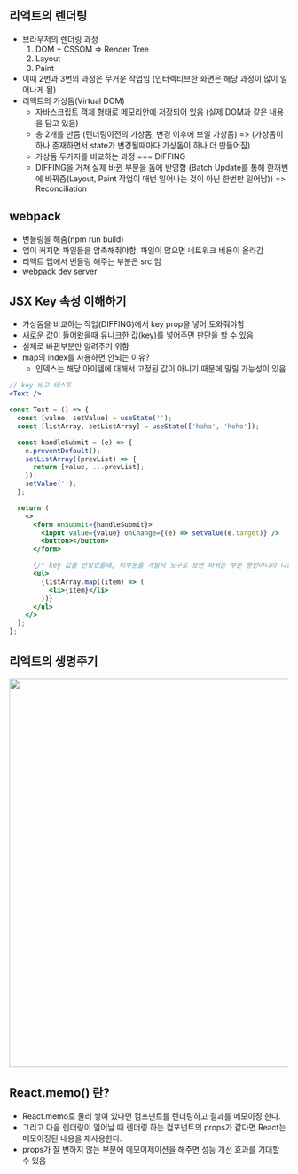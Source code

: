 ## 리액트의 렌더링

- 브라우저의 렌더링 과정
  1. DOM + CSSOM => Render Tree
  2. Layout
  3. Paint
- 이때 2번과 3번의 과정은 무거운 작업임 (인터렉티브한 화면은 해당 과정이 많이 일어나게 됨)
- 리액트의 가상돔(Virtual DOM)
  - 자바스크립트 객체 형태로 메모리안에 저장되어 있음 (실제 DOM과 같은 내용을 담고 있음)
  - 총 2개를 만듬 (렌더링이전의 가상돔, 변경 이후에 보일 가상돔) => (가상돔이 하나 존재하면서 state가 변경될때마다 가상돔이 하나 더 만들어짐)
  - 가상돔 두가지를 비교하는 과정 === DIFFING
  - DIFFING을 거쳐 실제 바뀐 부분을 돔에 반영함 (Batch Update를 통해 한꺼번에 바꿔줌(Layout, Paint 작업이 매번 일어나는 것이 아닌 한번만 일어남)) => Reconciliation

## webpack

- 번들링을 해줌(npm run build)
- 앱이 커지면 파일들을 압축해줘야함, 파일이 많으면 네트워크 비용이 올라감
- 리액트 앱에서 번들링 해주는 부분은 src 임
- webpack dev server

## JSX Key 속성 이해하기

- 가상돔을 비교하는 작업(DIFFING)에서 key prop을 넣어 도와줘야함
- 새로운 값이 들어왔을때 유니크한 값(key)를 넣어주면 판단을 할 수 있음
- 실제로 바뀐부분만 알려주기 위함
- map의 index를 사용하면 안되는 이유?
  - 인덱스는 해당 아이템에 대해서 고정된 값이 아니기 때문에 밀릴 가능성이 있음

```jsx
// key 비교 테스트
<Text />;

const Test = () => {
  const [value, setValue] = useState('');
  const [listArray, setListArray] = useState(['haha', 'hoho']);

  const handleSubmit = (e) => {
    e.preventDefault();
    setListArray((prevList) => {
      return [value, ...prevList];
    });
    setValue('');
  };

  return (
    <>
      <form onSubmit={handleSubmit}>
        <input value={value} onChange={(e) => setValue(e.target)} />
        <button></button>
      </form>

      {/* key 값을 안넣었을때, 이부분을 개발자 도구로 보면 바뀌는 부분 뿐만아니라 다른 요소에도 영향을 미침 */}
      <ul>
        {listArray.map((item) => (
          <li>{item}</li>
        ))}
      </ul>
    </>
  );
};
```

## 리액트의 생명주기

<img width='700' src='https://github.com/user-attachments/assets/ddc9691c-490d-4409-a5a7-4870aea1e9ff'>

## React.memo() 란?

- React.memo로 둘러 쌓여 있다면 컴포넌트를 렌더링하고 결과를 메모이징 한다.
- 그리고 다음 렌더링이 일어날 때 렌더링 하는 컴포넌트의 props가 같다면 React는 메모이징된 내용을 재사용한다.
- props가 잘 변하지 않는 부분에 메모이제이션을 해주면 성능 개선 효과를 기대할 수 있음
